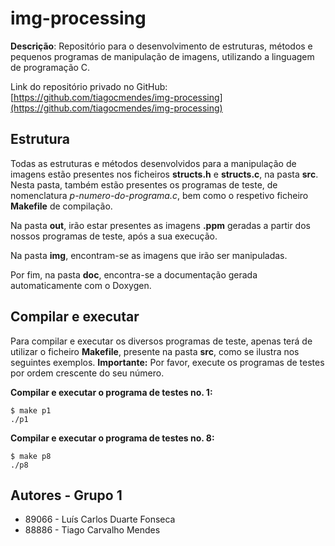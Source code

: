 # img-processing

**Descrição**: Repositório para o desenvolvimento de estruturas, métodos e pequenos programas de manipulação de imagens, utilizando a linguagem de programação C.

Link do repositório privado no GitHub: [https://github.com/tiagocmendes/img-processing](https://github.com/tiagocmendes/img-processing)


## Estrutura

Todas as estruturas e métodos desenvolvidos para a manipulação de imagens estão presentes nos ficheiros **structs.h** e **structs.c**, na pasta **src**. Nesta pasta, também estão presentes os programas de teste, de nomenclatura *p-numero-do-programa.c*, bem como o respetivo ficheiro **Makefile** de compilação.

Na pasta **out**, irão estar presentes as imagens **.ppm** geradas a partir dos nossos programas de teste, após a sua execução.

Na pasta **img**, encontram-se as imagens que irão ser manipuladas.

Por fim, na pasta **doc**, encontra-se a documentação gerada automaticamente com o Doxygen.

## Compilar e executar

Para compilar e executar os diversos programas de teste, apenas terá de utilizar o ficheiro **Makefile**, presente na pasta **src**, como se ilustra nos seguintes exemplos. **Importante:** Por favor, execute os programas de testes por ordem crescente do seu número. 

**Compilar e executar o programa de testes no. 1:**

```console
$ make p1
./p1
```

**Compilar e executar o programa de testes no. 8:**

```console
$ make p8
./p8
```

## Autores - Grupo 1

* 89066 - Luís Carlos Duarte Fonseca
* 88886 - Tiago Carvalho Mendes